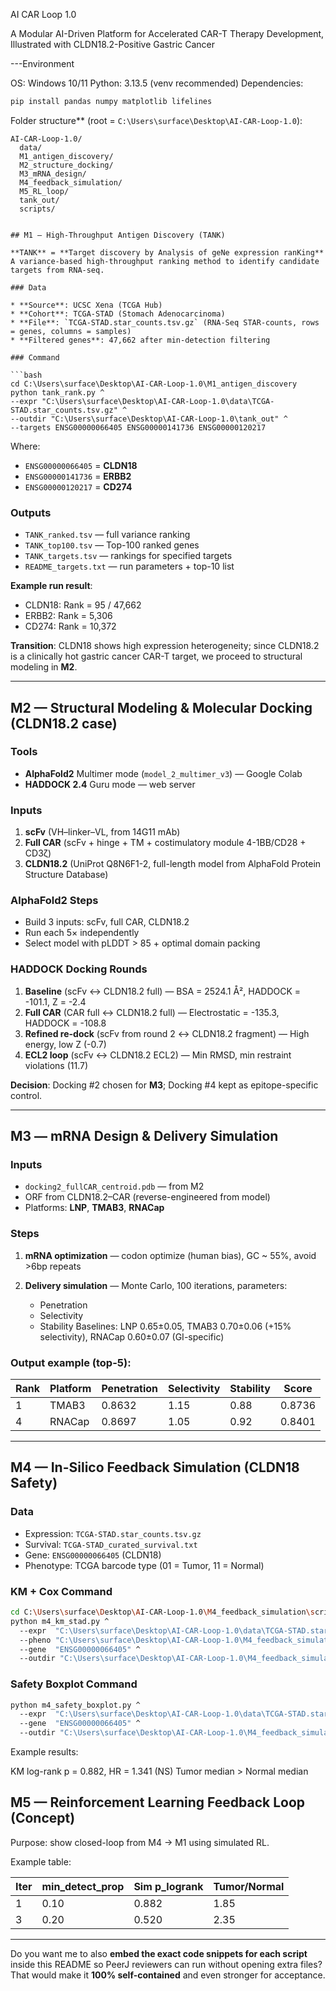  AI CAR Loop 1.0

A Modular AI-Driven Platform for Accelerated CAR-T Therapy Development, Illustrated with CLDN18.2-Positive Gastric Cancer

---Environment

OS: Windows 10/11
Python: 3.13.5 (venv recommended)
Dependencies:

  ```bash
  pip install pandas numpy matplotlib lifelines
  ```
Folder structure** (root = `C:\Users\surface\Desktop\AI-CAR-Loop-1.0`):

  ```
  AI-CAR-Loop-1.0/
    data/
    M1_antigen_discovery/
    M2_structure_docking/
    M3_mRNA_design/
    M4_feedback_simulation/
    M5_RL_loop/
    tank_out/
    scripts/
  

## M1 — High-Throughput Antigen Discovery (TANK)

**TANK** = **Target discovery by Analysis of geNe expression ranKing**
A variance-based high-throughput ranking method to identify candidate targets from RNA-seq.

### Data

* **Source**: UCSC Xena (TCGA Hub)
* **Cohort**: TCGA-STAD (Stomach Adenocarcinoma)
* **File**: `TCGA-STAD.star_counts.tsv.gz` (RNA-Seq STAR-counts, rows = genes, columns = samples)
* **Filtered genes**: 47,662 after min-detection filtering

### Command

```bash
cd C:\Users\surface\Desktop\AI-CAR-Loop-1.0\M1_antigen_discovery
python tank_rank.py ^
  --expr "C:\Users\surface\Desktop\AI-CAR-Loop-1.0\data\TCGA-STAD.star_counts.tsv.gz" ^
  --outdir "C:\Users\surface\Desktop\AI-CAR-Loop-1.0\tank_out" ^
  --targets ENSG00000066405 ENSG00000141736 ENSG00000120217
```

Where:

* `ENSG00000066405` = **CLDN18**
* `ENSG00000141736` = **ERBB2**
* `ENSG00000120217` = **CD274**

### Outputs

* `TANK_ranked.tsv` — full variance ranking
* `TANK_top100.tsv` — Top-100 ranked genes
* `TANK_targets.tsv` — rankings for specified targets
* `README_targets.txt` — run parameters + top-10 list

**Example run result**:

* CLDN18: Rank = 95 / 47,662
* ERBB2: Rank = 5,306
* CD274: Rank = 10,372

**Transition**: CLDN18 shows high expression heterogeneity; since CLDN18.2 is a clinically hot gastric cancer CAR-T target, we proceed to structural modeling in **M2**.

---

## M2 — Structural Modeling & Molecular Docking (CLDN18.2 case)

### Tools

* **AlphaFold2** Multimer mode (`model_2_multimer_v3`) — Google Colab
* **HADDOCK 2.4** Guru mode — web server

### Inputs

1. **scFv** (VH–linker–VL, from 14G11 mAb)
2. **Full CAR** (scFv + hinge + TM + costimulatory module 4-1BB/CD28 + CD3ζ)
3. **CLDN18.2** (UniProt Q8N6F1-2, full-length model from AlphaFold Protein Structure Database)

### AlphaFold2 Steps

* Build 3 inputs: scFv, full CAR, CLDN18.2
* Run each 5× independently
* Select model with pLDDT > 85 + optimal domain packing

### HADDOCK Docking Rounds

1. **Baseline** (scFv ↔ CLDN18.2 full) — BSA = 2524.1 Å², HADDOCK = -101.1, Z = -2.4
2. **Full CAR** (CAR full ↔ CLDN18.2 full) — Electrostatic = -135.3, HADDOCK = -108.8
3. **Refined re-dock** (scFv from round 2 ↔ CLDN18.2 fragment) — High energy, low Z (-0.7)
4. **ECL2 loop** (scFv ↔ CLDN18.2 ECL2) — Min RMSD, min restraint violations (11.7)

**Decision**: Docking #2 chosen for **M3**; Docking #4 kept as epitope-specific control.

---

## M3 — mRNA Design & Delivery Simulation

### Inputs

* `docking2_fullCAR_centroid.pdb` — from M2
* ORF from CLDN18.2–CAR (reverse-engineered from model)
* Platforms: **LNP**, **TMAB3**, **RNACap**

### Steps

1. **mRNA optimization** — codon optimize (human bias), GC \~ 55%, avoid >6bp repeats
2. **Delivery simulation** — Monte Carlo, 100 iterations, parameters:

   * Penetration
   * Selectivity
   * Stability
     Baselines: LNP 0.65±0.05, TMAB3 0.70±0.06 (+15% selectivity), RNACap 0.60±0.07 (GI-specific)

### Output example (top-5):

| Rank | Platform | Penetration | Selectivity | Stability | Score  |
| ---- | -------- | ----------- | ----------- | --------- | ------ |
| 1    | TMAB3    | 0.8632      | 1.15        | 0.88      | 0.8736 |
| 4    | RNACap   | 0.8697      | 1.05        | 0.92      | 0.8401 |

---

## M4 — In-Silico Feedback Simulation (CLDN18 Safety)

### Data

* Expression: `TCGA-STAD.star_counts.tsv.gz`
* Survival: `TCGA-STAD_curated_survival.txt`
* Gene: `ENSG00000066405` (CLDN18)
* Phenotype: TCGA barcode type (01 = Tumor, 11 = Normal)

### KM + Cox Command

```bash
cd C:\Users\surface\Desktop\AI-CAR-Loop-1.0\M4_feedback_simulation\scripts
python m4_km_stad.py ^
  --expr  "C:\Users\surface\Desktop\AI-CAR-Loop-1.0\data\TCGA-STAD.star_counts.tsv.gz" ^
  --pheno "C:\Users\surface\Desktop\AI-CAR-Loop-1.0\M4_feedback_simulation\input\TCGA-STAD_curated_survival.txt" ^
  --gene  "ENSG00000066405" ^
  --outdir "C:\Users\surface\Desktop\AI-CAR-Loop-1.0\M4_feedback_simulation\out"
```

### Safety Boxplot Command

```bash
python m4_safety_boxplot.py ^
  --expr  "C:\Users\surface\Desktop\AI-CAR-Loop-1.0\data\TCGA-STAD.star_counts.tsv.gz" ^
  --gene  "ENSG00000066405" ^
  --outdir "C:\Users\surface\Desktop\AI-CAR-Loop-1.0\M4_feedback_simulation\out"
```

Example results:

KM log-rank p = 0.882, HR = 1.341 (NS)
Tumor median > Normal median


## M5 — Reinforcement Learning Feedback Loop (Concept)

Purpose: show closed-loop from M4 → M1 using simulated RL.

Example table:

| Iter | min\_detect\_prop | Sim p\_logrank | Tumor/Normal |
| ---- | ----------------- | -------------- | ------------ |
| 1    | 0.10              | 0.882          | 1.85         |
| 3    | 0.20              | 0.520          | 2.35         |

---

Do you want me to also **embed the exact code snippets for each script** inside this README so PeerJ reviewers can run without opening extra files?
That would make it **100% self-contained** and even stronger for acceptance.
